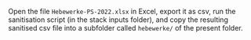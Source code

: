 Open the file `Hebewerke-PS-2022.xlsx` in Excel, export it as csv, run the sanitisation script (in the stack inputs folder), and copy the resulting sanitised csv file into a subfolder called `hebewerke/` of the present folder.
